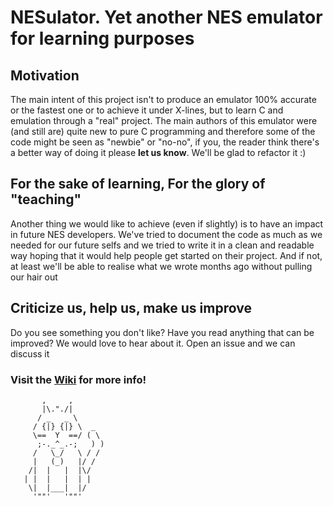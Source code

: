 # NESulator. Yet another NES emulator for learning purposes

## Motivation
The main intent of this project isn't to produce an emulator 100% accurate or the fastest one or to achieve it under X-lines, but to learn C and emulation through a "real" project. The main authors of this emulator were (and still are) quite new to pure C programming and therefore some of the code might be seen as "newbie" or "no-no", if you, the reader think there's a better way of doing it please **let us know**. We'll be glad to refactor it :) 

## For the sake of learning, For the glory of "teaching"
Another thing we would like to achieve (even if slightly) is to have an impact in future NES developers. We've tried to document the code as much as we needed for our future selfs and we tried to write it in a clean and readable way hoping that it would help people get started on their project. And if not, at least we'll be able to realise what we wrote months ago without pulling our hair out 

## Criticize us, help us, make us improve
Do you see something you don't like? Have you read anything that can be improved? We would love to hear about it. Open an issue and we can discuss it 


### Visit the [Wiki](https://github.com/KVault/NESulator/wiki) for more info!

           ,     ,
           |\."./|
          / _   _ \
         / {|} {|} \  _
         \==  Y  ==/ ( \
          ;-._^_.-;   ) )
         /   \_/   \ / /
         |   (_)   |/ /
        /|  |   |  |\/
       | |  |   |  | |
        \|  |___|  |/
         '""'   '""'
